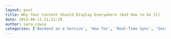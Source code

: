 ```yaml
---
layout: post
title: Why Your Content Should Display Everywhere (And How to Do It)
date: 2014-08-11 11:21:29
author: sara_cowie
categories: ['Backend as a Service', 'How Tos', 'Real-Time Sync', 'Second Screen']
---
```

